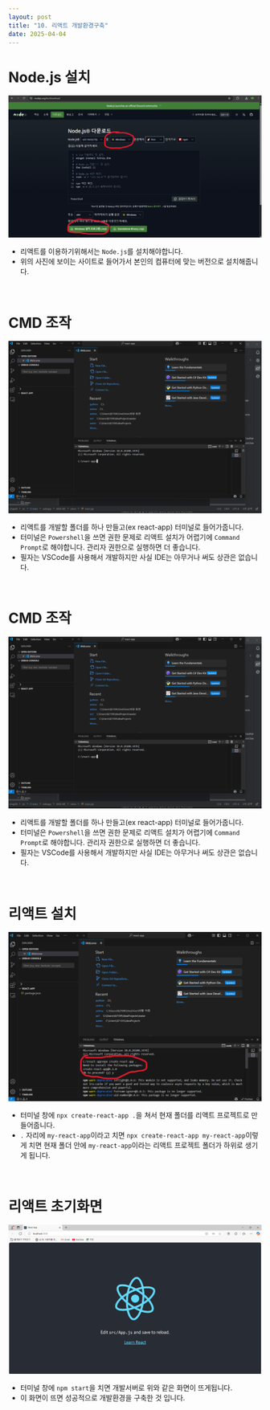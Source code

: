 ```yaml
---
layout: post
title: "10. 리액트 개발환경구축"
date: 2025-04-04
---
```


# Node.js 설치

<div style="text-align: center;">
	<img src="/사진들/리액트/node.js.png" alt="alt text" />
</div>

- 리액트를 이용하기위해서는 ```Node.js```를 설치해야합니다.
- 위의 사진에 보이는 사이트로 들어가서 본인의 컴퓨터에 맞는 버전으로 설치해줍니다.

<br>

# CMD 조작

<div style="text-align: center;">
	<img src="/사진들/리액트/cmd.png" alt="alt text" />
</div>

- 리액트를 개발할 폴더를 하나 만들고(ex react-app) 터미널로 들어가줍니다.
- 터미널은 ```Powershell```을 쓰면 권한 문제로 리액트 설치가 어렵기에 ```Command Prompt```로 해야합니다. 관리자 권한으로 실행하면 더 좋습니다.
- 필자는 VSCode를 사용해서 개발하지만 사실 IDE는 아무거나 써도 상관은 없습니다.

<br>

# CMD 조작

<div style="text-align: center;">
	<img src="/사진들/리액트/cmd.png" alt="alt text" />
</div>

- 리액트를 개발할 폴더를 하나 만들고(ex react-app) 터미널로 들어가줍니다.
- 터미널은 ```Powershell```을 쓰면 권한 문제로 리액트 설치가 어렵기에 ```Command Prompt```로 해야합니다. 관리자 권한으로 실행하면 더 좋습니다.
- 필자는 VSCode를 사용해서 개발하지만 사실 IDE는 아무거나 써도 상관은 없습니다.

<br>

# 리액트 설치

<div style="text-align: center;">
	<img src="/사진들/리액트/리액트 설치.png" alt="alt text" />
</div>

- 터미널 창에 ```npx create-react-app .```을 쳐서 현재 폴더를 리액트 프로젝트로 만들어줍니다.
- ```.``` 자리에 ```my-react-app```이라고 치면 ```npx create-react-app my-react-app```이렇게 치면 현재 폴더 안에 ```my-react-app```이라는 리액트 프로젝트 폴더가 하위로 생기게 됩니다.

<br>

# 리액트 초기화면

<div style="text-align: center;">
	<img src="/사진들/리액트/리액트 초기화면.png" alt="alt text" />
</div>

- 터미널 창에 ```npm start```을 치면 개발서버로 위와 같은 화면이 뜨게됩니다.
- 이 화면이 뜨면 성공적으로 개발환경을 구축한 것 입니다.

<br>
